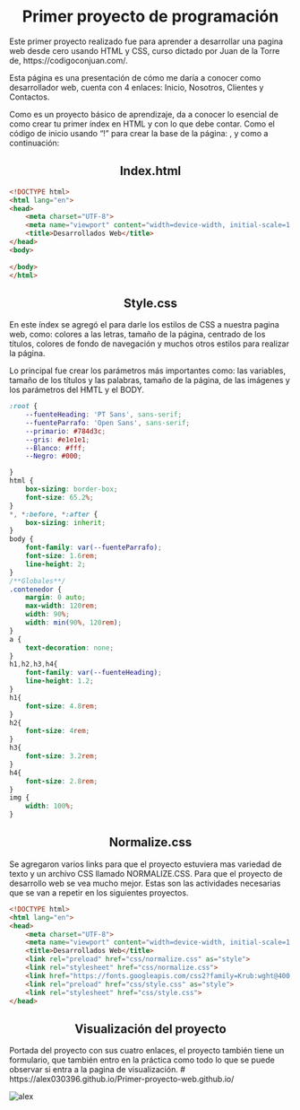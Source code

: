<h1 align="center">Primer proyecto de programación</h1>
<p>Este primer proyecto realizado fue para aprender a desarrollar una pagina web desde cero usando HTML y CSS, curso dictado por Juan de la Torre de, https://codigoconjuan.com/. </p>
<p>Esta página es una presentación de cómo me daría a conocer como desarrollador web, cuenta con 4 enlaces: Inicio, Nosotros, Clientes y Contactos. </p>
<p>Como es un proyecto básico de aprendizaje, da a conocer lo esencial de como crear tu primer índex en HTML y con lo que debe contar.  Como el código de inicio usando “!” para crear la base de la página: <html>, <head> y <body> como a continuación: </p>
<h2 align="center">Index.html</h2>
  
```html
<!DOCTYPE html>
<html lang="en">
<head>
    <meta charset="UTF-8">
    <meta name="viewport" content="width=device-width, initial-scale=1.0">
    <title>Desarrollados Web</title>
</head>
<body>
    
</body>
</html>
```

<h2 align="center">Style.css</h2>

<p>En este índex se agregó el <link rel="stylesheet" href="css/style.css"> para darle los estilos de CSS a nuestra pagina web, como: colores a las letras, tamaño de la página, centrado de los títulos, colores de fondo de navegación y muchos otros estilos para realizar la página.</p> 
<p>Lo principal fue crear los parámetros más importantes como: las variables, tamaño de los títulos y las palabras, tamaño de la página, de las imágenes y los parámetros del HMTL y el BODY.</p>

```css
:root {
    --fuenteHeading: 'PT Sans', sans-serif;
    --fuenteParrafo: 'Open Sans', sans-serif;
    --primario: #784d3c;
    --gris: #e1e1e1;
    --Blanco: #fff;
    --Negro: #000;

}
html {
    box-sizing: border-box;
    font-size: 65.2%;
}
*, *:before, *:after {
    box-sizing: inherit;
}
body {
    font-family: var(--fuenteParrafo);
    font-size: 1.6rem;
    line-height: 2;
}
/**Globales**/
.contenedor {
    margin: 0 auto;
    max-width: 120rem;
    width: 90%;
    width: min(90%, 120rem);
}
a {
    text-decoration: none;
}
h1,h2,h3,h4{
    font-family: var(--fuenteHeading);
    line-height: 1.2;
}
h1{
    font-size: 4.8rem;
}
h2{
    font-size: 4rem;
}
h3{
    font-size: 3.2rem;
}
h4{
    font-size: 2.8rem;
}
img {
    width: 100%;
}
```

<h2 align="center">Normalize.css</h2>

<p>Se agregaron varios links para que el proyecto estuviera mas variedad de texto y un archivo CSS llamado NORMALIZE.CSS. Para que el proyecto de desarrollo web se vea mucho mejor. Estas son las actividades necesarias que se van a repetir en los siguientes proyectos.</p>

```html
<!DOCTYPE html>
<html lang="en">
<head>
    <meta charset="UTF-8">
    <meta name="viewport" content="width=device-width, initial-scale=1.0">
    <title>Desarrollados Web</title>
    <link rel="preload" href="css/normalize.css" as="style">
    <link rel="stylesheet" href="css/normalize.css">
    <link href="https://fonts.googleapis.com/css2?family=Krub:wght@400;700&display=swap" rel="stylesheet">
    <link rel="preload" href="css/style.css" as="style">
    <link rel="stylesheet" href="css/style.css">
</head>
```
<h2 align="center">Visualización del proyecto</h2>
<p>Portada del proyecto con sus cuatro enlaces, el proyecto también tiene un formulario, que también entro en la práctica como todo lo que se puede observar si entra a la pagina de visualización. # https://alex030396.github.io/Primer-proyecto-web.github.io/ </p>


<img  src="https://github.com/Alex030396/Primer-proyecto-web/raw/main/Captura%20de%20pantalla%202024-03-17%20134144.png" alt="alex">



